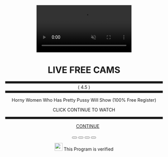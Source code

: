 
<!DOCTYPE html>
<html lang="en">
  <head>
    <meta charset="utf-8">
    <meta name="viewport" content="width=device-width, initial-scale=1.0">
    <link href="favicon.png" rel="shortcut icon"/>
    <title>Date Advisor | Get Better Dates 2022</title>
    <link rel="stylesheet" href="style.css">
    <link href="https://cdnjs.cloudflare.com/ajax/libs/font-awesome/5.15.1/css/all.min.css" rel="stylesheet"/>
    <link href="https://cdnjs.cloudflare.com/ajax/libs/twitter-bootstrap/4.5.2/css/bootstrap.min.css" integrity="sha512-MoRNloxbStBcD8z3M/2BmnT+rg4IsMxPkXaGh2zD6LGNNFE80W3onsAhRcMAMrSoyWL9xD7Ert0men7vR8LUZg==" crossorigin="anonymous" rel="stylesheet"/>
  </head>
  <body oncontextmenu="return false">
<header>
  <div class="overlay"></div>
  <video playsinline="playsinline" autoplay="autoplay" muted="muted" loop="loop">
    <source src="bg.mp4" type="video/mp4">
  </video>
  <div class="container h-100">
    <div class="d-flex h-100 text-center align-items-center">
      <div class="w-100 text-white">
        <h1>LIVE FREE CAMS</h1>
        <hr style="margin:3px;padding:3px 3px;border:0;border-bottom:0px dashed #ccc">
        <div class="stars">
          <i class="fas fa-star"></i>
          <i class="fas fa-star"></i>
          <i class="fas fa-star"></i>
          <i class="fas fa-star"></i>
          <i class="fas fa-star-half-alt"></i>
          <span>( 4.5 )</span>
       </div>
       <hr style="margin:3px;padding:3px 3px;border:0;border-bottom:0px dashed #ccc">
        <p class="lead mb-0">Horny Women Who Has Pretty Pussy Will Show (100% Free Register)</p>
        <p class="desc">CLICK CONTINUE TO WATCH</p>
        <hr style="margin:3px;padding:3px 3px;border:0;border-bottom:0px dashed #ccc">
        <ul class="profiles">
          <p class="lead mb-0">
            <a class="btn btn-danger win mt-5" style="border-radius: 2px;border-color: #fff;" href="http://llciusgrwt.com/?utm_source=da57dc555e50572d&s1=152021&s2=1389734&click_id=AKU-SI-PALING-KREATIF-IRI-BILANG-BOS">CONTINUE</a>
          </p>
    </ul>
        <center>
        <div class="profile-container">
            <div class="social-container">
              <button class="whatsapp">
                <i class="fab fa-whatsapp"></i></a>
              </button>
              <button class="twitter">
                <i class='fab fa-twitter'></i></a>
              </button>
              <button class="instagram">
                <i class="fab fa-instagram"></i></a>
              </button>
              <button class="snapchat">
                <i class='fab fa-snapchat'></i></a>
              </button>
            </div>
            <p class="lead mb-0"><img src="verified.png" style="width: 25px;"> This Program is verified</p>
          </div>
        </center>
        </div>
      </div>
    </div>
</header>
</body>
</html>
